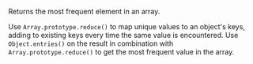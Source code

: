 Returns the most frequent element in an array.

Use `Array.prototype.reduce()` to map unique values to an object's keys, adding to existing keys every time the same value is encountered. Use `Object.entries()` on the result in combination with `Array.prototype.reduce()` to get the most frequent value in the array.